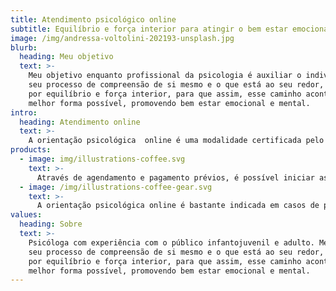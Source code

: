 ```yaml
---
title: Atendimento psicológico online
subtitle: Equilíbrio e força interior para atingir o bem estar emocional e mental
image: /img/andressa-voltolini-202193-unsplash.jpg
blurb:
  heading: Meu objetivo
  text: >-
    Meu objetivo enquanto profissional da psicologia é auxiliar o indivíduo em
    seu processo de compreensão de si mesmo e o que está ao seu redor, buscando
    por equilíbrio e força interior, para que assim, esse caminho aconteça da
    melhor forma possível, promovendo bem estar emocional e mental.
intro:
  heading: Atendimento online
  text: >-
    A orientação psicológica  online é uma modalidade certificada pelo Conselho Federal de Psicologia, no qual o atendimento é mediado via meios tecnológicos de longa distância (Skype, Google Hangout, entre outros), sob os mesmos critérios éticos de sigilo e privacidade dos realizados em um consultório, permitindo então de forma segura e profissional a conexão entre um psicólogo e seu paciente.
products:
  - image: img/illustrations-coffee.svg
    text: >-
      Através de agendamento e pagamento prévios, é possível iniciar as sessões, bem como o cuidado em utilizar um equipamento (computador, tablet, etc) preferencialvelmente próprio e em um local onde se sinta confortável.
  - image: /img/illustrations-coffee-gear.svg
    text: >-
      A orientação psicológica online é bastante indicada em casos de pessoas que possuam pouca disponibilidade de horários ou estejam vivendo fora do país, além de possibilitar economia de tempo, dinheiro e logística, obtendo ao mesmo tempo qualidade e eficiência de uma psicoterapia clínica.
values:
  heading: Sobre
  text: >-
    Psicóloga com experiência com o público infantojuvenil e adulto. Meu objetivo enquanto profissional da psicologia é auxiliar o indivíduo em
    seu processo de compreensão de si mesmo e o que está ao seu redor, buscando
    por equilíbrio e força interior, para que assim, esse caminho aconteça da
    melhor forma possível, promovendo bem estar emocional e mental.
---
```


